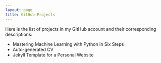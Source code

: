 ```yaml
---
layout: page
title: GitHub Projects
---
```


Here is the list of projects in my GitHub account and their corresponding descriptions:
 
 * Mastering Machine Learning with Python in Six Steps
 * Auto-generated CV
 * Jekyll Template for a Personal Website